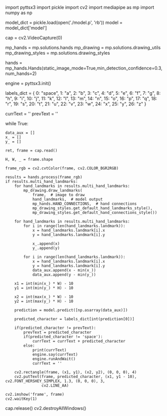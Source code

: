 
import pyttsx3
import pickle
import cv2
import mediapipe as mp
import numpy as np

model_dict = pickle.load(open('./model.p', 'rb'))
model = model_dict['model']

cap = cv2.VideoCapture(0)

mp_hands = mp.solutions.hands
mp_drawing = mp.solutions.drawing_utils
mp_drawing_styles = mp.solutions.drawing_styles

hands = mp_hands.Hands(static_image_mode=True,min_detection_confidence=0.3, num_hands=2)

engine = pyttsx3.init()

labels_dict = {
    0: "space",
    1: "a", 2: "b", 3: "c", 4: "d", 5: "e", 6: "f", 7: "g", 8: "h",
    9: "i", 10: "j", 11: "k", 12: "l", 13: "m", 14: "n", 15: "o", 16: "p",
    17: "q", 18: "r", 19: "s", 20: "t", 21: "u", 22: "v", 23: "w", 24: "x",
    25: "y", 26: "z"
}

currText = ''
prevText = ''

while True:

    data_aux = []
    x_ = []
    y_ = []

    ret, frame = cap.read()

    H, W, _ = frame.shape

    frame_rgb = cv2.cvtColor(frame, cv2.COLOR_BGR2RGB)

    results = hands.process(frame_rgb)
    if results.multi_hand_landmarks:
        for hand_landmarks in results.multi_hand_landmarks:
            mp_drawing.draw_landmarks(
                frame,  # image to draw
                hand_landmarks,  # model output
                mp_hands.HAND_CONNECTIONS,  # hand connections
                mp_drawing_styles.get_default_hand_landmarks_style(),
                mp_drawing_styles.get_default_hand_connections_style())

        for hand_landmarks in results.multi_hand_landmarks:
            for i in range(len(hand_landmarks.landmark)):
                x = hand_landmarks.landmark[i].x
                y = hand_landmarks.landmark[i].y

                x_.append(x)
                y_.append(y)

            for i in range(len(hand_landmarks.landmark)):
                x = hand_landmarks.landmark[i].x
                y = hand_landmarks.landmark[i].y
                data_aux.append(x - min(x_))
                data_aux.append(y - min(y_))

        x1 = int(min(x_) * W) - 10
        y1 = int(min(y_) * H) - 10

        x2 = int(max(x_) * W) - 10
        y2 = int(max(y_) * H) - 10

        prediction = model.predict([np.asarray(data_aux)])

        predicted_character = labels_dict[int(prediction[0])]

        if(predicted_character != prevText):
            prevText = predicted_character
            if(predicted_character != 'space'):
                currText = currText + predicted_character
            else:
                print(currText)
                engine.say(currText)
                engine.runAndWait()
                currText = ''

        cv2.rectangle(frame, (x1, y1), (x2, y2), (0, 0, 0), 4)
        cv2.putText(frame, predicted_character, (x1, y1 - 10), cv2.FONT_HERSHEY_SIMPLEX, 1.3, (0, 0, 0), 3,
                    cv2.LINE_AA)

    cv2.imshow('frame', frame)
    cv2.waitKey(1)


cap.release()
cv2.destroyAllWindows()
